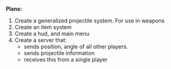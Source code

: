 **Plans:**

1. Create a generalized projectile system. For use in weapons
2. Create an item system
3. Create a hud, and main menu
4. Create a server that:
    - sends position, angle of all other players.
    - sends projectile information
    - receives this from a single player
